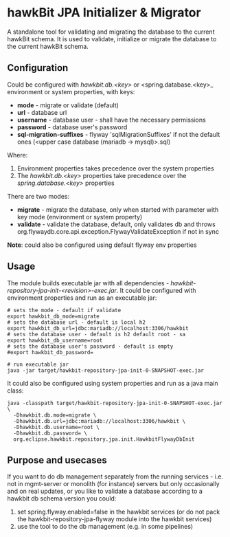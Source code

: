 # hawkBit JPA Initializer & Migrator

A standalone tool for validating and migrating the database to the current hawkBit schema. It is used to validate, initialize or migrate the database to the current hawkBit schema. 

## Configuration
Could be configured with _hawkbit.db.\<key\>_ or <spring.database.\<key\>_ environment or system properties, with keys:
* **mode** - migrate or validate (default)
* **url** - database url
* **username** - database user - shall have the necessary permissions
* **password** - database user's password
* **sql-migration-suffixes** - flyway 'sqlMigrationSuffixes' if not the default ones (<upper case database (mariadb -> mysql)>.sql)

Where:
1. Environment properties takes precedence over the system properties
2. The _hawkbit.db.\<key\>_ properties take precedence over the _spring.database.\<key\>_ properties

There are two modes:
* **migrate** - migrate the database, only when started with parameter with key mode (environment or system property)
* **validate** - validate the database, default, only validates db and throws org.flywaydb.core.api.exception.FlywayValidateException if not in sync

**Note**: could also be configured using default flyway env properties

## Usage
The module builds executable jar with all dependencies - _hawkbit-repository-jpa-init-\<revision\>-exec.jar_. It could be configured with environment properties and run as an executable jar:
```shell
# sets the mode - default if validate
export hawkbit_db_mode=migrate 
# sets the database url - default is local h2
export hawkbit_db_url=jdbc:mariadb://localhost:3306/hawkbit
# sets the database user - default is h2 default root - sa
export hawkbit_db_username=root
# sets the database user's password - default is empty
#export hawkbit_db_password=

# run executable jar
java -jar target/hawkbit-repository-jpa-init-0-SNAPSHOT-exec.jar
```

It could also be configured using system properties and run as a java main class:
```shell
java -classpath target/hawkbit-repository-jpa-init-0-SNAPSHOT-exec.jar \
  -Dhawkbit.db.mode=migrate \
  -Dhawkbit.db.url=jdbc:mariadb://localhost:3306/hawkbit \
  -Dhawkbit.db.username=root \
  -Dhawkbit.db.password= \
  org.eclipse.hawkbit.repository.jpa.init.HawkbitFlywayDbInit
```

## Purpose and usecases
If you want to do db management separately from the running services - i.e. not in mgmt-server or monolith (for instance) servers but only occasionally and on real updates, or you like to validate a database according to a hawkbit db schema version you could:
1. set spring.flyway.enabled=false in the hawkbit services (or do not pack the hawkbit-repository-jpa-flyway module into the hawkbit services)
2. use the tool to do the db management (e.g. in some pipelines)